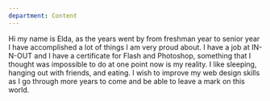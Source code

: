 ```yaml
---
department: Content
---
```

Hi my name is Elda, as the years went by from freshman year to senior year I have accomplished a lot of things I am very proud about. I have a job at IN-N-OUT and I have a certificate for Flash and Photoshop, something that I thought was impossible to do at one point now is my reality. I like sleeping, hanging out with friends, and eating. I wish to improve my web design skills as I go through more years to come and be able to leave a mark on this world.
